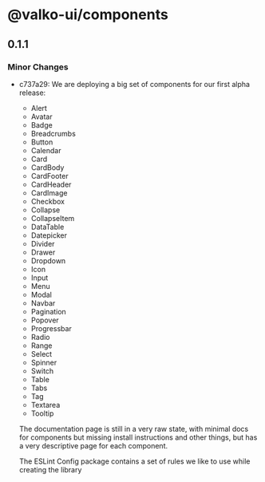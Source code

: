 # @valko-ui/components

## 0.1.1

### Minor Changes

- c737a29: We are deploying a big set of components for our first alpha release:

  - Alert
  - Avatar
  - Badge
  - Breadcrumbs
  - Button
  - Calendar
  - Card
  - CardBody
  - CardFooter
  - CardHeader
  - CardImage
  - Checkbox
  - Collapse
  - CollapseItem
  - DataTable
  - Datepicker
  - Divider
  - Drawer
  - Dropdown
  - Icon
  - Input
  - Menu
  - Modal
  - Navbar
  - Pagination
  - Popover
  - Progressbar
  - Radio
  - Range
  - Select
  - Spinner
  - Switch
  - Table
  - Tabs
  - Tag
  - Textarea
  - Tooltip

  The documentation page is still in a very raw state, with minimal docs for components but missing install instructions and other things, but has a very descriptive page for each component.

  The ESLint Config package contains a set of rules we like to use while creating the library
